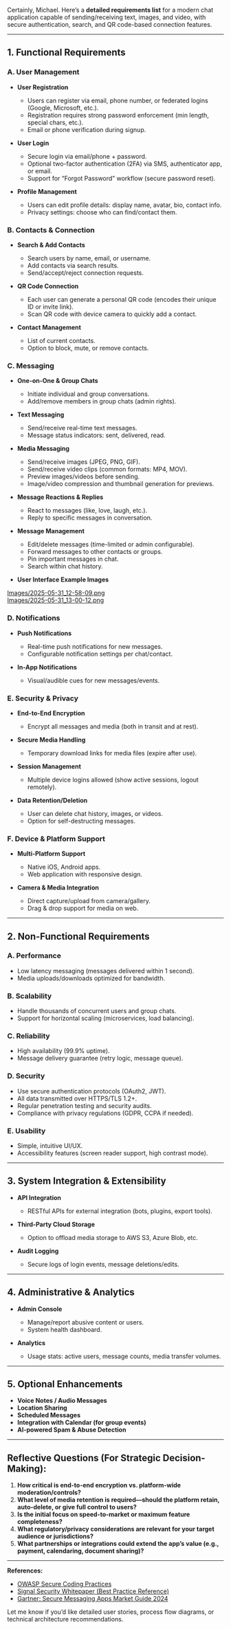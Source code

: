 Certainly, Michael. Here’s a **detailed requirements list** for a modern chat application capable of sending/receiving text, images, and video, with secure authentication, search, and QR code-based connection features.

---

## **1. Functional Requirements**

### **A. User Management**

* **User Registration**

  * Users can register via email, phone number, or federated logins (Google, Microsoft, etc.).
  * Registration requires strong password enforcement (min length, special chars, etc.).
  * Email or phone verification during signup.
* **User Login**

  * Secure login via email/phone + password.
  * Optional two-factor authentication (2FA) via SMS, authenticator app, or email.
  * Support for “Forgot Password” workflow (secure password reset).
* **Profile Management**

  * Users can edit profile details: display name, avatar, bio, contact info.
  * Privacy settings: choose who can find/contact them.

### **B. Contacts & Connection**

* **Search & Add Contacts**

  * Search users by name, email, or username.
  * Add contacts via search results.
  * Send/accept/reject connection requests.
* **QR Code Connection**

  * Each user can generate a personal QR code (encodes their unique ID or invite link).
  * Scan QR code with device camera to quickly add a contact.
* **Contact Management**

  * List of current contacts.
  * Option to block, mute, or remove contacts.

### **C. Messaging**

* **One-on-One & Group Chats**

  * Initiate individual and group conversations.
  * Add/remove members in group chats (admin rights).
* **Text Messaging**

  * Send/receive real-time text messages.
  * Message status indicators: sent, delivered, read.
* **Media Messaging**

  * Send/receive images (JPEG, PNG, GIF).
  * Send/receive video clips (common formats: MP4, MOV).
  * Preview images/videos before sending.
  * Image/video compression and thumbnail generation for previews.
* **Message Reactions & Replies**

  * React to messages (like, love, laugh, etc.).
  * Reply to specific messages in conversation.
* **Message Management**

  * Edit/delete messages (time-limited or admin configurable).
  * Forward messages to other contacts or groups.
  * Pin important messages in chat.
  * Search within chat history.
* **User Interface Example Images**

[Images/2025-05-31_12-58-09.png](Images/2025-05-31_12-58-09.png)<br />
[Images/2025-05-31_13-00-12.png](Images/2025-05-31_13-00-12.png)

### **D. Notifications**

* **Push Notifications**

  * Real-time push notifications for new messages.
  * Configurable notification settings per chat/contact.
* **In-App Notifications**

  * Visual/audible cues for new messages/events.

### **E. Security & Privacy**

* **End-to-End Encryption**

  * Encrypt all messages and media (both in transit and at rest).
* **Secure Media Handling**

  * Temporary download links for media files (expire after use).
* **Session Management**

  * Multiple device logins allowed (show active sessions, logout remotely).
* **Data Retention/Deletion**

  * User can delete chat history, images, or videos.
  * Option for self-destructing messages.

### **F. Device & Platform Support**

* **Multi-Platform Support**

  * Native iOS, Android apps.
  * Web application with responsive design.
* **Camera & Media Integration**

  * Direct capture/upload from camera/gallery.
  * Drag & drop support for media on web.

---

## **2. Non-Functional Requirements**

### **A. Performance**

* Low latency messaging (messages delivered within 1 second).
* Media uploads/downloads optimized for bandwidth.

### **B. Scalability**

* Handle thousands of concurrent users and group chats.
* Support for horizontal scaling (microservices, load balancing).

### **C. Reliability**

* High availability (99.9% uptime).
* Message delivery guarantee (retry logic, message queue).

### **D. Security**

* Use secure authentication protocols (OAuth2, JWT).
* All data transmitted over HTTPS/TLS 1.2+.
* Regular penetration testing and security audits.
* Compliance with privacy regulations (GDPR, CCPA if needed).

### **E. Usability**

* Simple, intuitive UI/UX.
* Accessibility features (screen reader support, high contrast mode).

---

## **3. System Integration & Extensibility**

* **API Integration**

  * RESTful APIs for external integration (bots, plugins, export tools).
* **Third-Party Cloud Storage**

  * Option to offload media storage to AWS S3, Azure Blob, etc.
* **Audit Logging**

  * Secure logs of login events, message deletions/edits.

---

## **4. Administrative & Analytics**

* **Admin Console**

  * Manage/report abusive content or users.
  * System health dashboard.
* **Analytics**

  * Usage stats: active users, message counts, media transfer volumes.

---

## **5. Optional Enhancements**

* **Voice Notes / Audio Messages**
* **Location Sharing**
* **Scheduled Messages**
* **Integration with Calendar (for group events)**
* **AI-powered Spam & Abuse Detection**

---

## **Reflective Questions (For Strategic Decision-Making):**

1. **How critical is end-to-end encryption vs. platform-wide moderation/controls?**
2. **What level of media retention is required—should the platform retain, auto-delete, or give full control to users?**
3. **Is the initial focus on speed-to-market or maximum feature completeness?**
4. **What regulatory/privacy considerations are relevant for your target audience or jurisdictions?**
5. **What partnerships or integrations could extend the app’s value (e.g., payment, calendaring, document sharing)?**

---

**References:**

* [OWASP Secure Coding Practices](https://owasp.org/www-project-secure-coding-practices/)
* [Signal Security Whitepaper (Best Practice Reference)](https://signal.org/docs/)
* [Gartner: Secure Messaging Apps Market Guide 2024](https://www.gartner.com/en/documents/secure-messaging-apps)

Let me know if you’d like detailed user stories, process flow diagrams, or technical architecture recommendations.
